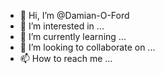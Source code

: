 - 👋 Hi, I’m @Damian-O-Ford
- 👀 I’m interested in ...
- 🌱 I’m currently learning ...
- 💞️ I’m looking to collaborate on ...
- 📫 How to reach me ...

<!---
Damian-O-Ford/Damian-O-Ford is a ✨ special ✨ repository because its `README.md` (this file) appears on your GitHub profile.
You can click the Preview link to take a look at your changes.
--->
